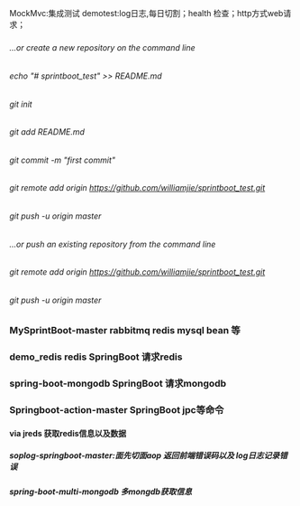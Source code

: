 
MockMvc:集成测试
demotest:log日志,每日切割；health 检查；http方式web请求；

#####
###### …or create a new repository on the command line
###### echo "# sprintboot_test" >> README.md
###### git init
###### git add README.md
###### git commit -m "first commit"
###### git remote add origin https://github.com/williamjie/sprintboot_test.git
###### git push -u origin master

###### …or push an existing repository from the command line
###### git remote add origin https://github.com/williamjie/sprintboot_test.git
###### git push -u origin master


### MySprintBoot-master rabbitmq redis mysql bean 等
### demo_redis redis SpringBoot 请求redis
### spring-boot-mongodb SpringBoot 请求mongodb
### Springboot-action-master SpringBoot jpc等命令

#### via jreds 获取redis信息以及数据

##### soplog-springboot-master:面先切面aop 返回前端错误码以及 log日志记录错误



##### spring-boot-multi-mongodb  多mongdb获取信息






